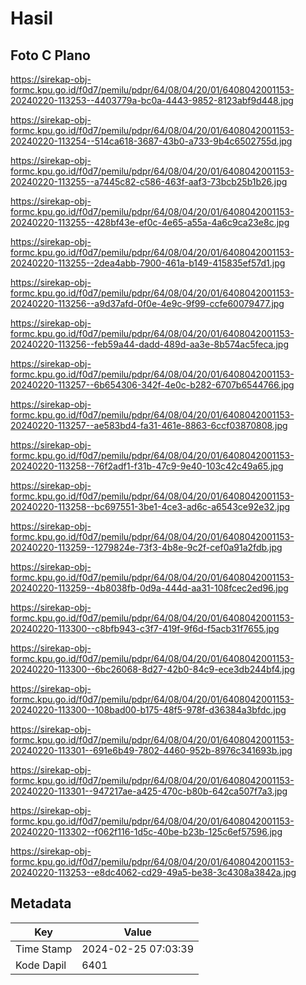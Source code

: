 # Hasil

## Foto C Plano

https://sirekap-obj-formc.kpu.go.id/f0d7/pemilu/pdpr/64/08/04/20/01/6408042001153-20240220-113253--4403779a-bc0a-4443-9852-8123abf9d448.jpg

https://sirekap-obj-formc.kpu.go.id/f0d7/pemilu/pdpr/64/08/04/20/01/6408042001153-20240220-113254--514ca618-3687-43b0-a733-9b4c6502755d.jpg

https://sirekap-obj-formc.kpu.go.id/f0d7/pemilu/pdpr/64/08/04/20/01/6408042001153-20240220-113255--a7445c82-c586-463f-aaf3-73bcb25b1b26.jpg

https://sirekap-obj-formc.kpu.go.id/f0d7/pemilu/pdpr/64/08/04/20/01/6408042001153-20240220-113255--428bf43e-ef0c-4e65-a55a-4a6c9ca23e8c.jpg

https://sirekap-obj-formc.kpu.go.id/f0d7/pemilu/pdpr/64/08/04/20/01/6408042001153-20240220-113255--2dea4abb-7900-461a-b149-415835ef57d1.jpg

https://sirekap-obj-formc.kpu.go.id/f0d7/pemilu/pdpr/64/08/04/20/01/6408042001153-20240220-113256--a9d37afd-0f0e-4e9c-9f99-ccfe60079477.jpg

https://sirekap-obj-formc.kpu.go.id/f0d7/pemilu/pdpr/64/08/04/20/01/6408042001153-20240220-113256--feb59a44-dadd-489d-aa3e-8b574ac5feca.jpg

https://sirekap-obj-formc.kpu.go.id/f0d7/pemilu/pdpr/64/08/04/20/01/6408042001153-20240220-113257--6b654306-342f-4e0c-b282-6707b6544766.jpg

https://sirekap-obj-formc.kpu.go.id/f0d7/pemilu/pdpr/64/08/04/20/01/6408042001153-20240220-113257--ae583bd4-fa31-461e-8863-6ccf03870808.jpg

https://sirekap-obj-formc.kpu.go.id/f0d7/pemilu/pdpr/64/08/04/20/01/6408042001153-20240220-113258--76f2adf1-f31b-47c9-9e40-103c42c49a65.jpg

https://sirekap-obj-formc.kpu.go.id/f0d7/pemilu/pdpr/64/08/04/20/01/6408042001153-20240220-113258--bc697551-3be1-4ce3-ad6c-a6543ce92e32.jpg

https://sirekap-obj-formc.kpu.go.id/f0d7/pemilu/pdpr/64/08/04/20/01/6408042001153-20240220-113259--1279824e-73f3-4b8e-9c2f-cef0a91a2fdb.jpg

https://sirekap-obj-formc.kpu.go.id/f0d7/pemilu/pdpr/64/08/04/20/01/6408042001153-20240220-113259--4b8038fb-0d9a-444d-aa31-108fcec2ed96.jpg

https://sirekap-obj-formc.kpu.go.id/f0d7/pemilu/pdpr/64/08/04/20/01/6408042001153-20240220-113300--c8bfb943-c3f7-419f-9f6d-f5acb31f7655.jpg

https://sirekap-obj-formc.kpu.go.id/f0d7/pemilu/pdpr/64/08/04/20/01/6408042001153-20240220-113300--6bc26068-8d27-42b0-84c9-ece3db244bf4.jpg

https://sirekap-obj-formc.kpu.go.id/f0d7/pemilu/pdpr/64/08/04/20/01/6408042001153-20240220-113300--108bad00-b175-48f5-978f-d36384a3bfdc.jpg

https://sirekap-obj-formc.kpu.go.id/f0d7/pemilu/pdpr/64/08/04/20/01/6408042001153-20240220-113301--691e6b49-7802-4460-952b-8976c341693b.jpg

https://sirekap-obj-formc.kpu.go.id/f0d7/pemilu/pdpr/64/08/04/20/01/6408042001153-20240220-113301--947217ae-a425-470c-b80b-642ca507f7a3.jpg

https://sirekap-obj-formc.kpu.go.id/f0d7/pemilu/pdpr/64/08/04/20/01/6408042001153-20240220-113302--f062f116-1d5c-40be-b23b-125c6ef57596.jpg

https://sirekap-obj-formc.kpu.go.id/f0d7/pemilu/pdpr/64/08/04/20/01/6408042001153-20240220-113253--e8dc4062-cd29-49a5-be38-3c4308a3842a.jpg


## Metadata

| Key        | Value               |
| ---------- | ------------------- |
| Time Stamp | 2024-02-25 07:03:39 |
| Kode Dapil | 6401                |



